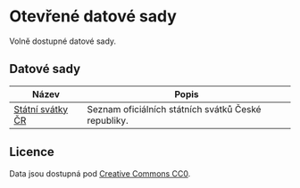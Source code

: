 # Otevřené datové sady

Volně dostupné datové sady.

## Datové sady

| Název                                                        | Popis                                               |
|--------------------------------------------------------------|-----------------------------------------------------|
| [Státní svátky ČR](./datove-sady/statni-svatky-cr/README.md) | Seznam oficiálních státních svátků České republiky. |

## Licence

Data jsou dostupná pod [Creative Commons CC0](https://creativecommons.org/share-your-work/public-domain/cc0/).